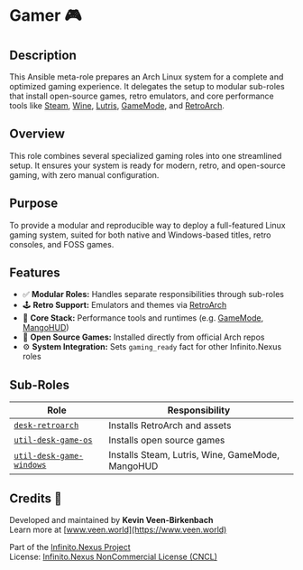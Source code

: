 # Gamer 🎮

## Description

This Ansible meta-role prepares an Arch Linux system for a complete and optimized gaming experience. It delegates the setup to modular sub-roles that install open-source games, retro emulators, and core performance tools like [Steam](https://store.steampowered.com/), [Wine](https://www.winehq.org/), [Lutris](https://lutris.net/), [GameMode](https://github.com/FeralInteractive/gamemode), and [RetroArch](https://www.retroarch.com/).

## Overview

This role combines several specialized gaming roles into one streamlined setup. It ensures your system is ready for modern, retro, and open-source gaming, with zero manual configuration.

## Purpose

To provide a modular and reproducible way to deploy a full-featured Linux gaming system, suited for both native and Windows-based titles, retro consoles, and FOSS games.

## Features

- ✅ **Modular Roles:** Handles separate responsibilities through sub-roles
- 🕹️ **Retro Support:** Emulators and themes via [RetroArch](https://www.retroarch.com/)
- 🧩 **Core Stack:** Performance tools and runtimes (e.g. [GameMode](https://github.com/FeralInteractive/gamemode), [MangoHUD](https://github.com/flightlessmango/MangoHud))
- 🎲 **Open Source Games:** Installed directly from official Arch repos
- ⚙️ **System Integration:** Sets `gaming_ready` fact for other Infinito.Nexus roles

## Sub-Roles

| Role | Responsibility |
|------|----------------|
| [`desk-retroarch`](../desk-retroarch) | Installs RetroArch and assets |
| [`util-desk-game-os`](../util-desk-game-os) | Installs open source games |
| [`util-desk-game-windows`](../util-desk-game-windows) | Installs Steam, Lutris, Wine, GameMode, MangoHUD |

## Credits 📝

Developed and maintained by **Kevin Veen-Birkenbach**  
Learn more at [www.veen.world](https://www.veen.world)

Part of the [Infinito.Nexus Project](https://s.infinito.nexus/code)  
License: [Infinito.Nexus NonCommercial License (CNCL)](https://s.infinito.nexus/license)